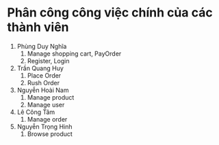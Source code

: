 # Phân công công việc chính của các thành viên

1. Phùng Duy Nghĩa
   1. Manage shopping cart, PayOrder
   2. Register, Login
2. Trần Quang Huy
   1. Place Order
   2. Rush Order
3. Nguyễn Hoài Nam
   1. Manage product
   2. Manage user
4. Lê Công Tâm
   1. Manage order
5. Nguyễn Trọng Hinh
   1. Browse product
